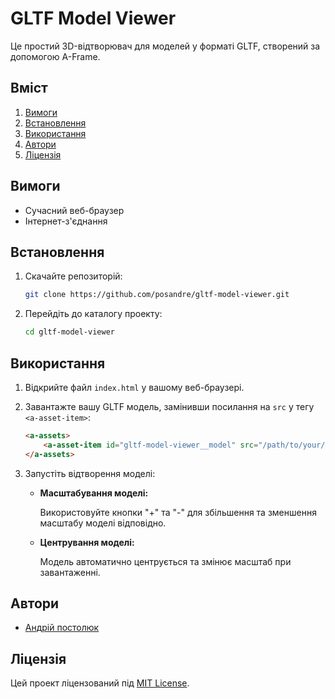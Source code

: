 # GLTF Model Viewer

Це простий 3D-відтворювач для моделей у форматі GLTF, створений за допомогою A-Frame.

## Вміст

1. [Вимоги](#вимоги)
2. [Встановлення](#встановлення)
3. [Використання](#використання)
4. [Автори](#автори)
5. [Ліцензія](#ліцензія)

## Вимоги

- Сучасний веб-браузер
- Інтернет-з'єднання

## Встановлення

1. Скачайте репозиторій:

    ```bash
    git clone https://github.com/posandre/gltf-model-viewer.git
    ```

2. Перейдіть до каталогу проекту:

    ```bash
    cd gltf-model-viewer
    ```

## Використання

1. Відкрийте файл `index.html` у вашому веб-браузері.
2. Завантажте вашу GLTF модель, замінивши посилання на `src` у тегу `<a-asset-item>`:

    ```html
    <a-assets>
        <a-asset-item id="gltf-model-viewer__model" src="/path/to/your/model.gltf"></a-asset-item>
    </a-assets>
    ```

3. Запустіть відтворення моделі:

    - **Масштабування моделі:**
    
        Використовуйте кнопки "+" та "-" для збільшення та зменшення масштабу моделі відповідно.

    - **Центрування моделі:**
    
        Модель автоматично центрується та змінює масштаб при завантаженні.

## Автори

- [Андрій постолюк](https://github.com/posandre/)

## Ліцензія

Цей проект ліцензований під [MIT License](LICENSE).
